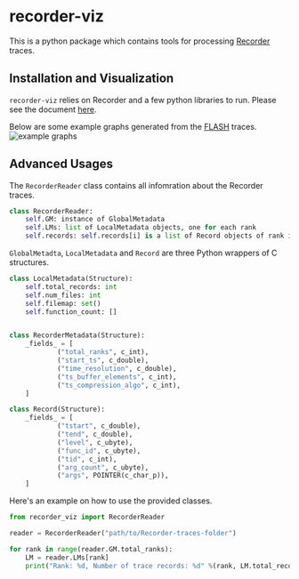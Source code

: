 recorder-viz
=============

This is a python package which contains tools for processing [Recorder](https://github.com/uiuc-hpc/Recorder) traces.

Installation and Visualization
-------------

`recorder-viz` relies on Recorder and a few python libraries to run.
Please see the document [here](https://recorder.readthedocs.io/latest/postprocessing.html#post-processing-and-visualization).

Below are some example graphs generated from the [FLASH](http://flash.uchicago.edu) traces.
![example graphs](https://raw.githubusercontent.com/wangvsa/recorder-viz/main/tests/showoff.jpg)


Advanced Usages
-------------

The `RecorderReader` class contains all infomration about the Recorder traces.

```python
class RecorderReader:
    self.GM: instance of GlobalMetadata
    self.LMs: list of LocalMetadata objects, one for each rank
    self.records: self.records[i] is a list of Record objects of rank i.
```

`GlobalMetadta`, `LocalMetadata` and `Record` are three Python wrappers of C structures. 

```python
class LocalMetadata(Structure):
    self.total_records: int
    self.num_files: int
    self.filemap: set()
    self.function_count: []


class RecorderMetadata(Structure):
    _fields_ = [
            ("total_ranks", c_int),
            ("start_ts", c_double),
            ("time_resolution", c_double),
            ("ts_buffer_elements", c_int),
            ("ts_compression_algo", c_int),
    ]

class Record(Structure):
    _fields_ = [
            ("tstart", c_double),
            ("tend", c_double),
            ("level", c_ubyte),
            ("func_id", c_ubyte),
            ("tid", c_int),
            ("arg_count", c_ubyte),
            ("args", POINTER(c_char_p)),
    ]
```


Here's an example on how to use the provided classes.

```python
from recorder_viz import RecorderReader

reader = RecorderReader("path/to/Recorder-traces-folder")

for rank in range(reader.GM.total_ranks):
    LM = reader.LMs[rank]
    print("Rank: %d, Number of trace records: %d" %(rank, LM.total_records))
```
